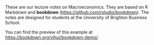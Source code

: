 These are our lecture notes on Macroeconomics.  They are based on R Markdown and **bookdown** (https://github.com/rstudio/bookdown). The notes are designed for students at the University of Brighton Business School.  

You can find the preview of this example at https://bookdown.org/yihui/bookdown-demo/.
